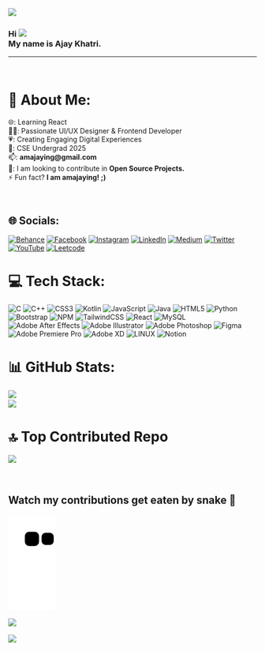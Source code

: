<!-- banner -->
<img src="https://github.com/amajaying/amajaying/blob/main/Banner.png">

<!-- [![Linkedin: Ajay](https://img.shields.io/badge/-Ajay-red?style=flat-square&logo=Linkedin&logoColor=white&link=https://www.linkedin.com/in/amajaying/)](https://www.linkedin.com/in/amajaying/) &nbsp; -->
<!-- ![GitHub followers](https://img.shields.io/github/followers/amajaying?label=Follow&style=social) &nbsp; -->
<!-- <img alt = "profile views" src="https://komarev.com/ghpvc/?username=amajaying&color=brightgreen"> -->

<h3>Hi <img src="https://github.com/TheDudeThatCode/TheDudeThatCode/blob/master/Assets/Hi.gif" width="29px"><br>My name is Ajay Khatri.</h3>
<hr>
<br>



<!-- My Details -->
# 💫 About Me:
<p>🌐: Learning React<br>👨‍💻: Passionate UI/UX Designer & Frontend Developer <br>💗: Creating Engaging Digital Experiences <br>🏫: CSE Undergrad 2025<br>📫: <b>amajaying@gmail.com</b><br>👀: I am looking to contribute in <b>Open Source Projects.</b><br>⚡ Fun fact? <b>I am amajaying! ;)</b></p><br>


<!-- HacktoberFest Badges -->

<!-- [![An image of @amajaying3's Holopin badges, which is a link to view their full Holopin profile](https://holopin.me/amajaying3)](https://holopin.io/@amajaying3) -->



<!-- My Social Handles -->

## 🌐 Socials:
[![Behance](https://img.shields.io/badge/Behance-1769ff?logo=behance&logoColor=white)](https://behance.net/amajaying) [![Facebook](https://img.shields.io/badge/Facebook-%231877F2.svg?logo=Facebook&logoColor=white)](https://facebook.com/amajaying1) [![Instagram](https://img.shields.io/badge/Instagram-%23E4405F.svg?logo=Instagram&logoColor=white)](https://instagram.com/amajaying) [![LinkedIn](https://img.shields.io/badge/LinkedIn-%230077B5.svg?logo=linkedin&logoColor=white)](https://linkedin.com/in/amajaying) [![Medium](https://img.shields.io/badge/Medium-12100E?logo=medium&logoColor=white)](https://medium.com/@amajaying) [![Twitter](https://img.shields.io/badge/Twitter-%231DA1F2.svg?logo=Twitter&logoColor=white)](https://twitter.com/amajaying) [![YouTube](https://img.shields.io/badge/YouTube-%23FF0000.svg?logo=YouTube&logoColor=white)](https://youtube.com/@amajaying) [![Leetcode](https://img.shields.io/badge/Leetcode-%34FF00.svg?logo=Leetcode&logoColor=white)](https://leetcode.com/amajaying) 
<br>
<!-- Languages and Tools I use  -->
# 💻 Tech Stack:
![C](https://img.shields.io/badge/c-%2300599C.svg?style=for-the-badge&logo=c&logoColor=white) ![C++](https://img.shields.io/badge/c++-%2300599C.svg?style=for-the-badge&logo=c%2B%2B&logoColor=white) ![CSS3](https://img.shields.io/badge/css3-%231572B6.svg?style=for-the-badge&logo=css3&logoColor=white) ![Kotlin](https://img.shields.io/badge/kotlin-%230095D5.svg?style=for-the-badge&logo=kotlin&logoColor=white) ![JavaScript](https://img.shields.io/badge/javascript-%23323330.svg?style=for-the-badge&logo=javascript&logoColor=%23F7DF1E) ![Java](https://img.shields.io/badge/java-%23ED8B00.svg?style=for-the-badge&logo=java&logoColor=white) ![HTML5](https://img.shields.io/badge/html5-%23E34F26.svg?style=for-the-badge&logo=html5&logoColor=white) ![Python](https://img.shields.io/badge/python-3670A0?style=for-the-badge&logo=python&logoColor=ffdd54) ![Bootstrap](https://img.shields.io/badge/bootstrap-%23563D7C.svg?style=for-the-badge&logo=bootstrap&logoColor=white) ![NPM](https://img.shields.io/badge/NPM-%23000000.svg?style=for-the-badge&logo=npm&logoColor=white) ![TailwindCSS](https://img.shields.io/badge/tailwindcss-%2338B2AC.svg?style=for-the-badge&logo=tailwind-css&logoColor=white) ![React](https://img.shields.io/badge/react-%2320232a.svg?style=for-the-badge&logo=react&logoColor=%2361DAFB) ![MySQL](https://img.shields.io/badge/mysql-%2300f.svg?style=for-the-badge&logo=mysql&logoColor=white) ![Adobe After Effects](https://img.shields.io/badge/Adobe%20After%20Effects-9999FF.svg?style=for-the-badge&logo=Adobe%20After%20Effects&logoColor=white) ![Adobe Illustrator](https://img.shields.io/badge/adobeillustrator-%23FF9A00.svg?style=for-the-badge&logo=adobeillustrator&logoColor=white) ![Adobe Photoshop](https://img.shields.io/badge/adobephotoshop-%2331A8FF.svg?style=for-the-badge&logo=adobephotoshop&logoColor=white) 	![Figma](https://img.shields.io/badge/figma-%23F24E1E.svg?style=for-the-badge&logo=figma&logoColor=white) ![Adobe Premiere Pro](https://img.shields.io/badge/Adobe%20Premiere%20Pro-9999FF.svg?style=for-the-badge&logo=Adobe%20Premiere%20Pro&logoColor=white) ![Adobe XD](https://img.shields.io/badge/Adobe%20XD-470137?style=for-the-badge&logo=Adobe%20XD&logoColor=#FF61F6) ![LINUX](https://img.shields.io/badge/Linux-FCC624?style=for-the-badge&logo=linux&logoColor=black) ![Notion](https://img.shields.io/badge/Notion-%23000000.svg?style=for-the-badge&logo=notion&logoColor=white)

# 📊 GitHub Stats:
![](https://github-readme-stats.vercel.app/api?username=amajaying&theme=dark&hide_border=true&include_all_commits=true&count_private=true)<br/>
![](https://github-readme-streak-stats.herokuapp.com/?user=amajaying&theme=dark&hide_border=true)<br/>

# 🔝 Top Contributed Repo
![](https://github-contributor-stats.vercel.app/api?username=amajaying&limit=5&theme=dark&combine_all_yearly_contributions=true)


<!-- Work Summary -->
<!-- <b>Work Summary</b><br> -->

<!-- <img src="https://github-readme-stats.vercel.app/api/top-langs/?username=amajaying&layout=compact&count_private=true&theme=dark"> -->



<!-- My Stats -->

<!-- <b>My Statistics</b><br> -->

<!-- <p>&nbsp;<img align="center" src="https://github-readme-stats.vercel.app/api?username=amajaying&show_icons=true&locale=en&theme=dark" alt="amajaying" /></p> -->
<br>
<!-- <p><img width="500px" src="https://github-readme-streak-stats.herokuapp.com/?user=amajaying&theme=dark" alt="amajaying" style="max-width: 100%;"/> -->
</p>
<!-- <img alt="Trophy" align="center" height="250px" src="https://github-profile-trophy.vercel.app/?username=amajaying&theme=dracula"/> -->

<!-- <a href="https://quine.sh/profile/amajaying"><img src="https://stats.quine.sh/amajaying/github?simple=true" alt="amajaying's GitHub stats" width="840px"></a> -->

## Watch my contributions get eaten by snake 🐍

<!-- Contribution Snake -->

![snake gif](https://github.com/amajaying/amajaying/blob/output/github-contribution-grid-snake.svg)


[![](https://visitcount.itsvg.in/api?id=amajaying&icon=4&color=12)](https://visitcount.itsvg.in)
<!-- Footer -->

<img src="https://github.com/amajaying/amajaying/blob/main/Footer.jpg">
